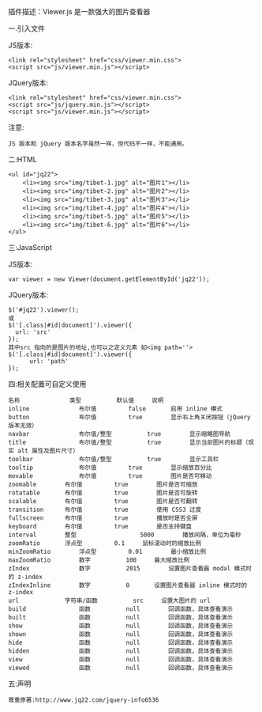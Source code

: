 插件描述：Viewer.js 是一款强大的图片查看器
 
一.引入文件

 JS版本:
 
    <link rel="stylesheet" href="css/viewer.min.css">
    <script src="js/viewer.min.js"></script>
   
 JQuery版本:
 
    <link rel="stylesheet" href="css/viewer.min.css">
    <script src="js/jquery.min.js"></script>
    <script src="js/viewer.min.js"></script>
    
 注意: 
 
    JS 版本和 jQuery 版本名字虽然一样，但代码不一样，不能通用。
    
二:HTML

    <ul id="jq22">
        <li><img src="img/tibet-1.jpg" alt="图片1"></li>
        <li><img src="img/tibet-2.jpg" alt="图片2"></li>
        <li><img src="img/tibet-3.jpg" alt="图片3"></li>
        <li><img src="img/tibet-4.jpg" alt="图片4"></li>
        <li><img src="img/tibet-5.jpg" alt="图片5"></li>
        <li><img src="img/tibet-6.jpg" alt="图片6"></li>
    </ul>
    
三:JavaScript

  JS版本:
  
    var viewer = new Viewer(document.getElementById('jq22'));
    
  JQuery版本:
  
    $('#jq22').viewer();
    或 
    $('[.class|#id|document]').viewer({
      url: 'src'
    });
    其中src 指向的是图片的地址,也可以之定义元素 如<img path=''> 
    $('[.class|#id|document]').viewer({
          url: 'path'
    });
    
四:相关配置可自定义使用

    名称	            类型	        默认值	    说明
    inline	            布尔值	        false	    启用 inline 模式
    button	            布尔值	        true	    显示右上角关闭按钮（jQuery 版本无效）
    navbar	            布尔值/整型	        true	    显示缩略图导航
    title	            布尔值/整型	        true	    显示当前图片的标题（现实 alt 属性及图片尺寸）
    toolbar	            布尔值/整型	        true	    显示工具栏
    tooltip	            布尔值	        true	    显示缩放百分比
    movable	            布尔值	        true	    图片是否可移动
    zoomable	    布尔值	        true	    图片是否可缩放
    rotatable	    布尔值	        true	    图片是否可旋转
    scalable	    布尔值	        true	    图片是否可翻转
    transition	    布尔值	        true	    使用 CSS3 过度
    fullscreen	    布尔值	        true	    播放时是否全屏
    keyboard	    布尔值	        true	    是否支持键盘
    interval	    整型      	        5000	    播放间隔，单位为毫秒
    zoomRatio	    浮点型	        0.1	    鼠标滚动时的缩放比例
    minZoomRatio	    浮点型	        0.01	    最小缩放比例
    maxZoomRatio	    数字	        100	    最大缩放比例
    zIndex	            数字	        2015	    设置图片查看器 modal 模式时的 z-index
    zIndexInline	    数字	        0	    设置图片查看器 inline 模式时的 z-index
    url	            字符串/函数	        src	    设置大图片的 url
    build	            函数	        null	    回调函数，具体查看演示
    built	            函数	        null	    回调函数，具体查看演示
    show	            函数	        null	    回调函数，具体查看演示
    shown	            函数	        null	    回调函数，具体查看演示
    hide	            函数	        null	    回调函数，具体查看演示
    hidden	            函数	        null	    回调函数，具体查看演示
    view	            函数	        null	    回调函数，具体查看演示
    viewed	            函数	        null	    回调函数，具体查看演示
    
五:声明

    尊重原著:http://www.jq22.com/jquery-info6536

